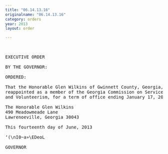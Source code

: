 ```yaml
---
title: "06.14.13.16"
originalname: "06.14.13.16"
category: orders
year: 2013
layout: order

---
```

<pre>
 

EXECUTIVE ORDER

BY THE GOVERNOR:

ORDERED:

That the Honorable Glen Wilkins of Gwinnett County, Georgia, is
reappointed as a member of the Georgia Commission on Service
and Volunteerism, for a term of office ending January 17, 2016.

The Honorable Glen Wilkins
490 Meadowmeade Lane
Lawrenoeville, Georgia 30043

This fourteenth day of June, 2013

‘(\nI0~a»\EDeoL

GOVERNOR

</pre>
